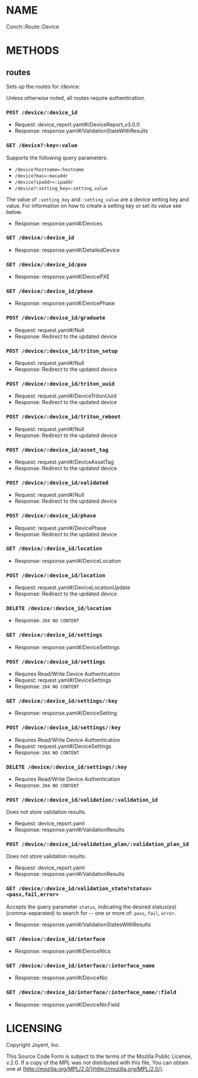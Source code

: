 # NAME

Conch::Route::Device

# METHODS

## routes

Sets up the routes for /device:

Unless otherwise noted, all routes require authentication.

### `POST /device/:device_id`

- Request: device\_report.yaml#/DeviceReport\_v3.0.0
- Response: response.yaml#/ValidationStateWithResults

### `GET /device?:key=:value`

Supports the following query parameters:

- `/device?hostname=:hostname`
- `/device?mac=:macaddr`
- `/device?ipaddr=:ipaddr`
- `/device?:setting_key=:setting_value`

The value of `:setting_key` and `:setting_value` are a device setting key and
value. For information on how to create a setting key or set its value see
below.

- Response: response.yaml#/Devices

### `GET /device/:device_id`

- Response: response.yaml#/DetailedDevice

### `GET /device/:device_id/pxe`

- Response: response.yaml#/DevicePXE

### `GET /device/:device_id/phase`

- Response: response.yaml#/DevicePhase

### `POST /device/:device_id/graduate`

- Request: request.yaml#/Null
- Response: Redirect to the updated device

### `POST /device/:device_id/triton_setup`

- Request: request.yaml#/Null
- Response: Redirect to the updated device

### `POST /device/:device_id/triton_uuid`

- Request: request.yaml#/DeviceTritonUuid
- Response: Redirect to the updated device

### `POST /device/:device_id/triton_reboot`

- Request: request.yaml#/Null
- Response: Redirect to the updated device

### `POST /device/:device_id/asset_tag`

- Request: request.yaml#/DeviceAssetTag
- Response: Redirect to the updated device

### `POST /device/:device_id/validated`

- Request: request.yaml#/Null
- Response: Redirect to the updated device

### `POST /device/:device_id/phase`

- Request: request.yaml#/DevicePhase
- Response: Redirect to the updated device

### `GET /device/:device_id/location`

- Response: response.yaml#/DeviceLocation

### `POST /device/:device_id/location`

- Request: request.yaml#/DeviceLocationUpdate
- Response: Redirect to the updated device

### `DELETE /device/:device_id/location`

- Response: `204 NO CONTENT`

### `GET /device/:device_id/settings`

- Response: response.yaml#/DeviceSettings

### `POST /device/:device_id/settings`

- Requires Read/Write Device Authentication
- Request: request.yaml#/DeviceSettings
- Response: `204 NO CONTENT`

### `GET /device/:device_id/settings/:key`

- Response: response.yaml#/DeviceSetting

### `POST /device/:device_id/settings/:key`

- Requires Read/Write Device Authentication
- Request: request.yaml#/DeviceSettings
- Response: `204 NO CONTENT`

### `DELETE /device/:device_id/settings/:key`

- Requires Read/Write Device Authentication
- Response: `204 NO CONTENT`

### `POST /device/:device_id/validation/:validation_id`

Does not store validation results.

- Request: device\_report.yaml
- Response: response.yaml#/ValidationResults

### `POST /device/:device_id/validation_plan/:validation_plan_id`

Does not store validation results.

- Request: device\_report.yaml
- Response: response.yaml#/ValidationResults

### `GET /device/:device_id/validation_state?status=<pass,fail,error>`

Accepts the query parameter `status`, indicating the desired status(es)
(comma-separated) to search for -- one or more of: `pass`, `fail`, `error`.

- Response: response.yaml#/ValidationStatesWithResults

### `GET /device/:device_id/interface`

- Response: response.yaml#/DeviceNics

### `GET /device/:device_id/interface/:interface_name`

- Response: response.yaml#/DeviceNic

### `GET /device/:device_id/interface/:interface_name/:field`

- Response: response.yaml#/DeviceNicField

# LICENSING

Copyright Joyent, Inc.

This Source Code Form is subject to the terms of the Mozilla Public License,
v.2.0. If a copy of the MPL was not distributed with this file, You can obtain
one at [http://mozilla.org/MPL/2.0/](http://mozilla.org/MPL/2.0/).
